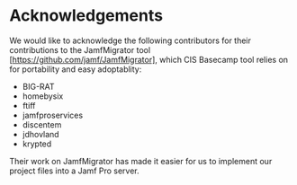 # Acknowledgements

We would like to acknowledge the following contributors for their contributions to the JamfMigrator tool [https://github.com/jamf/JamfMigrator], which CIS Basecamp tool relies on for portability and easy adoptablity:

- BIG-RAT
- homebysix
- ftiff
- jamfproservices
- discentem
- jdhovland
- krypted

Their work on JamfMigrator has made it easier for us to implement our project files into a Jamf Pro server.

